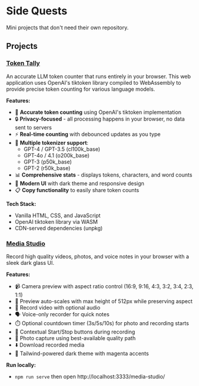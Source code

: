 # Side Quests
Mini projects that don't need their own repository.

## Projects

### [Token Tally](./token-tally/)
An accurate LLM token counter that runs entirely in your browser. This web application uses OpenAI's tiktoken library compiled to WebAssembly to provide precise token counting for various language models.

**Features:**
- 🎯 **Accurate token counting** using OpenAI's tiktoken implementation
- 🔒 **Privacy-focused** - all processing happens in your browser, no data sent to servers
- ⚡ **Real-time counting** with debounced updates as you type
- 🤖 **Multiple tokenizer support**:
  - GPT-4 / GPT-3.5 (cl100k_base)
  - GPT-4o / 4.1 (o200k_base) 
  - GPT-3 (p50k_base)
  - GPT-2 (r50k_base)
- 📊 **Comprehensive stats** - displays tokens, characters, and word counts
- 🎨 **Modern UI** with dark theme and responsive design
- 📋 **Copy functionality** to easily share token counts

**Tech Stack:**
- Vanilla HTML, CSS, and JavaScript
- OpenAI tiktoken library via WASM
- CDN-served dependencies (unpkg)

### [Media Studio](./media-studio/)
Record high quality videos, photos, and voice notes in your browser with a sleek dark glass UI.

**Features:**
- 📹 Camera preview with aspect ratio control (16:9, 9:16, 4:3, 3:2, 3:4, 2:3, 1:1)
- 🧭 Preview auto-scales with max height of 512px while preserving aspect
- 🎤 Record video with optional audio
- 🗣️ Voice-only recorder for quick notes
- ⏱️ Optional countdown timer (3s/5s/10s) for photo and recording starts
- 🔘 Contextual Start/Stop buttons during recording
- 📸 Photo capture using best-available quality path
- ⬇️ Download recorded media
- 🎨 Tailwind-powered dark theme with magenta accents

**Run locally:**
- `npm run serve` then open http://localhost:3333/media-studio/
